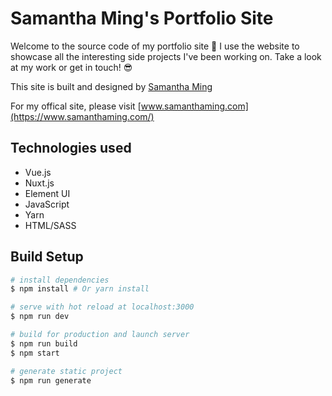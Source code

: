 # Samantha Ming's Portfolio Site

Welcome to the source code of my portfolio site :wave: I use the website to showcase all the interesting side projects I've been working on. Take a look at my work or get in touch! :sunglasses:

This site is built and designed by [Samantha Ming](https://www.linkedin.com/in/samanthaming/)

For my offical site, please visit [www.samanthaming.com](https://www.samanthaming.com/)

## Technologies used

- Vue.js
- Nuxt.js
- Element UI
- JavaScript
- Yarn
- HTML/SASS

## Build Setup

``` bash
# install dependencies
$ npm install # Or yarn install

# serve with hot reload at localhost:3000
$ npm run dev

# build for production and launch server
$ npm run build
$ npm start

# generate static project
$ npm run generate
```
